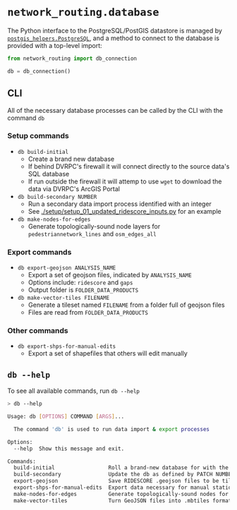 # `network_routing.database`

The Python interface to the PostgreSQL/PostGIS datastore is managed by [`postgis_helpers.PostgreSQL`](https://github.com/aaronfraint/postgis-helpers), and a method to connect to the database is provided with a top-level import:

```python
from network_routing import db_connection

db = db_connection()
```

## CLI

All of the necessary database processes can be called by the CLI with the command `db`

### Setup commands

- `db build-initial`
  - Create a brand new database
  - If behind DVRPC's firewall it will connect directly to the source data's SQL database
  - If run outside the firewall it will attemp to use `wget` to download the data via DVRPC's ArcGIS Portal
- `db build-secondary NUMBER`
  - Run a secondary data import process identified with an integer
  - See [./setup/setup_01_updated_ridescore_inputs.py](./setup/setup_01_updated_ridescore_inputs.py) for an example
- `db make-nodes-for-edges`
  - Generate topologically-sound node layers for `pedestriannetwork_lines` and `osm_edges_all`

### Export commands

- `db export-geojson ANALYSIS_NAME`
  - Export a set of geojson files, indicated by `ANALYSIS_NAME`
  - Options include: `ridescore` and `gaps`
  - Output folder is `FOLDER_DATA_PRODUCTS`
- `db make-vector-tiles FILENAME`
  - Generate a tileset named `FILENAME` from a folder full of geojson files
  - Files are read from `FOLDER_DATA_PRODUCTS`

### Other commands

- `db export-shps-for-manual-edits`
  - Export a set of shapefiles that others will edit manually

## `db --help`

To see all available commands, run `db --help`

```bash
> db --help

Usage: db [OPTIONS] COMMAND [ARGS]...

  The command 'db' is used to run data import & export processes

Options:
  --help  Show this message and exit.

Commands:
  build-initial                 Roll a brand-new database for with the...
  build-secondary               Update the db as defined by PATCH NUMBER
  export-geojson                Save RIDESCORE .geojson files to be tiled...
  export-shps-for-manual-edits  Export data necessary for manual station...
  make-nodes-for-edges          Generate topologically-sound nodes for the...
  make-vector-tiles             Turn GeoJSON files into .mbtiles format
```
